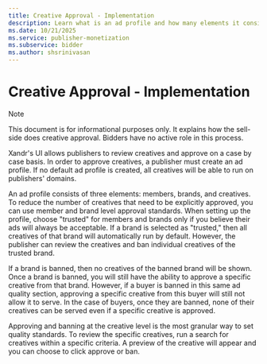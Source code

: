 ```yaml
---
title: Creative Approval - Implementation
description: Learn what is an ad profile and how many elements it consists of. Also, this page covers what is a trusted brand and banned brand.
ms.date: 10/21/2025
ms.service: publisher-monetization
ms.subservice: bidder
ms.author: shsrinivasan
---
```



# Creative Approval - Implementation

> [!NOTE]
> This document is for informational purposes only. It explains how the sell-side does creative approval. Bidders have no active role in this process.

Xandr's UI allows publishers to review creatives and approve on a case by case basis. In order to approve creatives, a publisher must create an ad profile. If no default ad profile is created, all creatives will be able to run on publishers' domains.

An ad profile consists of three elements: members, brands, and creatives. To reduce the number of creatives that need to be explicitly approved, you can use member and brand level approval standards. When setting up the profile, choose "trusted" for members and brands only if you believe their ads will always be acceptable. If a brand is selected as "trusted," then all creatives of that brand will automatically run by default. However, the publisher can review the creatives and ban individual creatives of the trusted brand.

If a brand is banned, then no creatives of the banned brand will be shown. Once a brand is banned, you will still have the ability to approve a specific creative from that brand. However, if a buyer is banned in this same ad quality section, approving a specific creative from this buyer will still not allow it to serve. In the case of buyers, once they are banned, none of their creatives can be served even if a specific creative is approved.

Approving and banning at the creative level is the most granular way to set quality standards. To review the specific creatives, run a search for creatives within a specific criteria. A preview of the creative will appear and you can choose to click approve or ban.
